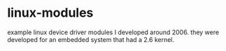 linux-modules
=============

example linux device driver modules I developed around 2006.
they were developed for an embedded system that had a 2.6 kernel.
